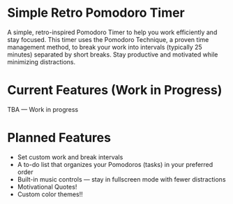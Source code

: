 # Simple Retro Pomodoro Timer

A simple, retro-inspired Pomodoro Timer to help you work efficiently and stay focused. This timer uses the Pomodoro Technique, a proven time management method, to break your work into intervals (typically 25 minutes) separated by short breaks. Stay productive and motivated while minimizing distractions.

# Current Features (Work in Progress)

TBA — Work in progress

# Planned Features

- Set custom work and break intervals
- A to-do list that organizes your Pomodoros (tasks) in your preferred order
- Built-in music controls — stay in fullscreen mode with fewer distractions
- Motivational Quotes!
- Custom color themes!!
